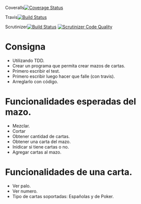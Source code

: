 Coveralls[![Coverage Status](https://coveralls.io/repos/github/FrancoVigier/TDD2018/badge.svg?branch=master)](https://coveralls.io/github/FrancoVigier/TDD2018?branch=master)

Travis[![Build Status](https://travis-ci.org/FrancoVigier/TDD2018.svg?branch=master)](https://travis-ci.org/FrancoVigier/TDD2018)

Scrutinizer[![Build Status](https://scrutinizer-ci.com/g/FrancoVigier/TDD2018/badges/build.png?b=master)](https://scrutinizer-ci.com/g/FrancoVigier/TDD2018/build-status/master) [![Scrutinizer Code Quality](https://scrutinizer-ci.com/g/FrancoVigier/TDD2018/badges/quality-score.png?b=master)](https://scrutinizer-ci.com/g/FrancoVigier/TDD2018/?branch=master)

# Consigna

- Utilizando TDD.
- Crear un programa que permita crear mazos de cartas.
- Primero escribir el test.
- Primero escribir luego hacer que falle (con travis).
- Arreglarlo con código.

# Funcionalidades esperadas del mazo.

- Mezclar.
- Cortar
- Obtener cantidad de cartas.
- Obtener una carta del mazo.
- Inidicar si tiene cartas o no.
- Agregar cartas al mazo.

# Funcionalidades de una carta.

- Ver palo.
- Ver numero.
- Tipo de cartas soportadas: Españolas y de Poker.

